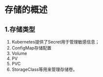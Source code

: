 # 存储的概述

## 1.存储类型

1. Kubernetes提供了Secret用于管理敏感信息；
2. ConfigMap存储配置
3. Volume
4. PV
5. PVC
6. StorageClass等用来管理存储卷。

